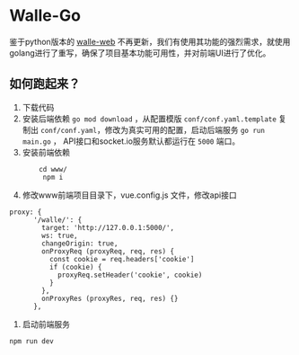 Walle-Go
========

鉴于python版本的 [walle-web](https://github.com/meolu/walle-web) 不再更新，我们有使用其功能的强烈需求，就使用golang进行了重写，确保了项目基本功能可用性，并对前端UI进行了优化。

如何跑起来？
---------

1. 下载代码
1. 安装后端依赖 `go mod download` ，从配置模版 `conf/conf.yaml.template` 复制出 `conf/conf.yaml`，修改为真实可用的配置，启动后端服务 `go run main.go` ， API接口和socket.io服务默认都运行在 `5000` 端口。
1. 安装前端依赖
      ```
          cd www/
           npm i  
      ```
1. 修改www前端项目目录下，vue.config.js 文件，修改api接口
```
proxy: {
      '/walle/': {
        target: 'http://127.0.0.1:5000/',
        ws: true,
        changeOrigin: true,
        onProxyReq (proxyReq, req, res) {
          const cookie = req.headers['cookie']
          if (cookie) {
            proxyReq.setHeader('cookie', cookie)
          }
        },
        onProxyRes (proxyRes, req, res) {}
      },
```
1. 启动前端服务
```
npm run dev
```

